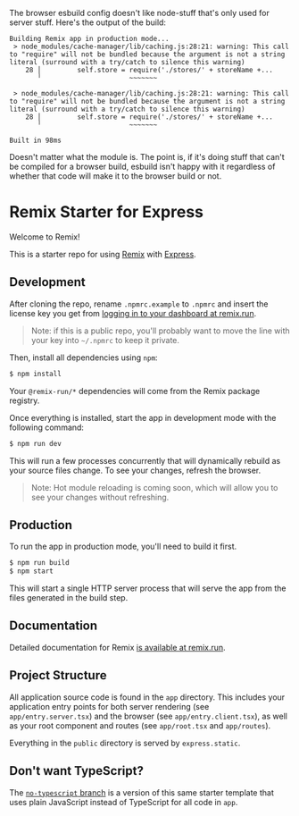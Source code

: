 The browser esbuild config doesn't like node-stuff that's only used for server stuff. Here's the output of the build:

```
Building Remix app in production mode...
 > node_modules/cache-manager/lib/caching.js:28:21: warning: This call to "require" will not be bundled because the argument is not a string literal (surround with a try/catch to silence this warning)
    28 │         self.store = require('./stores/' + storeName +...
       ╵                      ~~~~~~~

 > node_modules/cache-manager/lib/caching.js:28:21: warning: This call to "require" will not be bundled because the argument is not a string literal (surround with a try/catch to silence this warning)
    28 │         self.store = require('./stores/' + storeName +...
       ╵                      ~~~~~~~

Built in 98ms
```

Doesn't matter what the module is. The point is, if it's doing stuff that can't be compiled for a browser build, esbuild isn't happy with it regardless of whether that code will make it to the browser build or not.

# Remix Starter for Express

Welcome to Remix!

This is a starter repo for using [Remix](https://remix.run) with [Express](http://expressjs.com/).

## Development

After cloning the repo, rename `.npmrc.example` to `.npmrc` and insert the license key you get from [logging in to your dashboard at remix.run](https://remix.run). 

> Note: if this is a public repo, you'll probably want to move the line with your key into `~/.npmrc` to keep it private.

Then, install all dependencies using `npm`:

```sh
$ npm install
```

Your `@remix-run/*` dependencies will come from the Remix package registry.

Once everything is installed, start the app in development mode with the following command:

```sh
$ npm run dev
```

This will run a few processes concurrently that will dynamically rebuild as your source files change. To see your changes, refresh the browser.

> Note: Hot module reloading is coming soon, which will allow you to see your changes without refreshing.

## Production

To run the app in production mode, you'll need to build it first.

```sh
$ npm run build
$ npm start
```

This will start a single HTTP server process that will serve the app from the files generated in the build step.

## Documentation

Detailed documentation for Remix [is available at remix.run](https://remix.run/dashboard/docs).

## Project Structure

All application source code is found in the `app` directory. This includes your application entry points for both server rendering (see `app/entry.server.tsx`) and the browser (see `app/entry.client.tsx`), as well as your root component and routes (see `app/root.tsx` and `app/routes`).

Everything in the `public` directory is served by `express.static`.

## Don't want TypeScript?

The [`no-typescript` branch](https://github.com/remix-run/starter-express/tree/no-typescript) is a version of this same starter template that uses plain JavaScript instead of TypeScript for all code in `app`.
